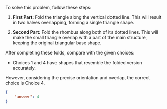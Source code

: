 To solve this problem, follow these steps:

1. **First Part:** Fold the triangle along the vertical dotted line. This will result in two halves overlapping, forming a single triangle shape.

2. **Second Part:** Fold the rhombus along both of its dotted lines. This will make the small triangle overlap with a part of the main structure, keeping the original triangular base shape.

After completing these folds, compare with the given choices:

- Choices 1 and 4 have shapes that resemble the folded version accurately.

However, considering the precise orientation and overlap, the correct choice is Choice 4.

```json
{
    "answer": 4
}
```
